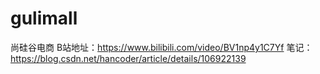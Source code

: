 # gulimall
尚硅谷电商
B站地址：https://www.bilibili.com/video/BV1np4y1C7Yf
笔记：https://blog.csdn.net/hancoder/article/details/106922139
